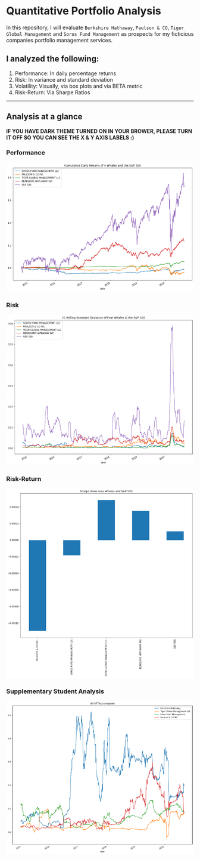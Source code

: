 # Quantitative Portfolio Analysis
In this repository, I will evaluate `Berkshire Hathaway`, `Paulson & CO`, `Tiger Global Management` and `Soros Fund Management` as prospects for my ficticious companies portfolio management services.
## I analyzed the following:
1. Performance: In daily percentage returns
2. Risk: In variance and standard deviation
3. Volatility: Visually, via box plots and via BETA metric
4. Risk-Return: Via Sharpe Ratios
---
## Analysis at a glance
**IF YOU HAVE DARK THEME TURNED ON IN YOUR BROWER, PLEASE TURN IT OFF SO YOU CAN SEE THE X & Y AXIS LABELS :)**
### Performance
![cum_prod](./Resources/cum_prod.png)
### Risk
![std](./Resources/stds.png)
### Risk-Return
![sharpe](./Resources/sharpe.png)
### Supplementary Student Analysis
![all_betas](./Resources/all_betas.png)
